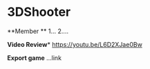 # 3DShooter

**Member **
1...
2....

**Video Review***
https://youtu.be/L6D2XJae0Bw

**Export game**
...link
